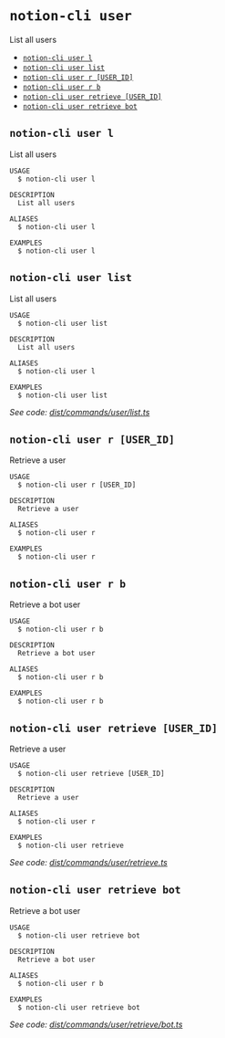 `notion-cli user`
=================

List all users

* [`notion-cli user l`](#notion-cli-user-l)
* [`notion-cli user list`](#notion-cli-user-list)
* [`notion-cli user r [USER_ID]`](#notion-cli-user-r-user_id)
* [`notion-cli user r b`](#notion-cli-user-r-b)
* [`notion-cli user retrieve [USER_ID]`](#notion-cli-user-retrieve-user_id)
* [`notion-cli user retrieve bot`](#notion-cli-user-retrieve-bot)

## `notion-cli user l`

List all users

```
USAGE
  $ notion-cli user l

DESCRIPTION
  List all users

ALIASES
  $ notion-cli user l

EXAMPLES
  $ notion-cli user l
```

## `notion-cli user list`

List all users

```
USAGE
  $ notion-cli user list

DESCRIPTION
  List all users

ALIASES
  $ notion-cli user l

EXAMPLES
  $ notion-cli user list
```

_See code: [dist/commands/user/list.ts](https://github.com/litencatt/notion-cli/blob/v0.11.2/dist/commands/user/list.ts)_

## `notion-cli user r [USER_ID]`

Retrieve a user

```
USAGE
  $ notion-cli user r [USER_ID]

DESCRIPTION
  Retrieve a user

ALIASES
  $ notion-cli user r

EXAMPLES
  $ notion-cli user r
```

## `notion-cli user r b`

Retrieve a bot user

```
USAGE
  $ notion-cli user r b

DESCRIPTION
  Retrieve a bot user

ALIASES
  $ notion-cli user r b

EXAMPLES
  $ notion-cli user r b
```

## `notion-cli user retrieve [USER_ID]`

Retrieve a user

```
USAGE
  $ notion-cli user retrieve [USER_ID]

DESCRIPTION
  Retrieve a user

ALIASES
  $ notion-cli user r

EXAMPLES
  $ notion-cli user retrieve
```

_See code: [dist/commands/user/retrieve.ts](https://github.com/litencatt/notion-cli/blob/v0.11.2/dist/commands/user/retrieve.ts)_

## `notion-cli user retrieve bot`

Retrieve a bot user

```
USAGE
  $ notion-cli user retrieve bot

DESCRIPTION
  Retrieve a bot user

ALIASES
  $ notion-cli user r b

EXAMPLES
  $ notion-cli user retrieve bot
```

_See code: [dist/commands/user/retrieve/bot.ts](https://github.com/litencatt/notion-cli/blob/v0.11.2/dist/commands/user/retrieve/bot.ts)_
